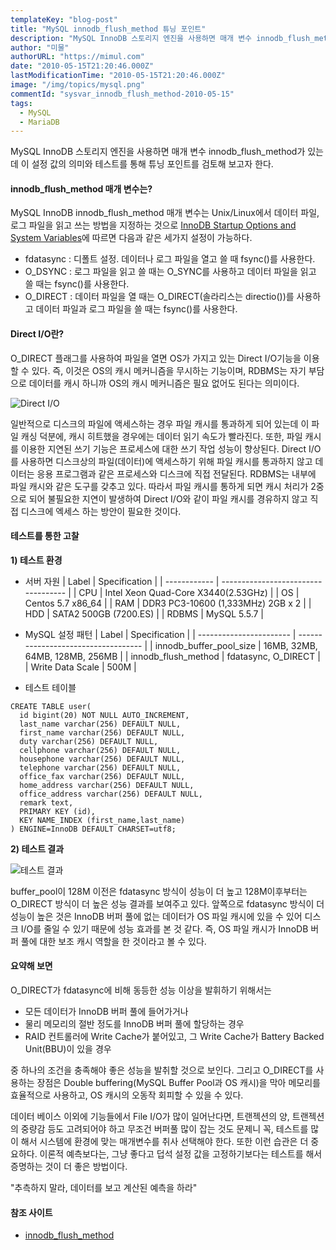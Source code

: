 ```yaml
---
templateKey: "blog-post"
title: "MySQL innodb_flush_method 튜닝 포인트"
description: "MySQL InnoDB 스토리지 엔진을 사용하면 매개 변수 innodb_flush_method가 있는데 이 설정 값의 의미와 테스트를 통해 튜닝 포인트를 검토."
author: "미물"
authorURL: "https://mimul.com"
date: "2010-05-15T21:20:46.000Z"
lastModificationTime: "2010-05-15T21:20:46.000Z"
image: "/img/topics/mysql.png"
commentId: "sysvar_innodb_flush_method-2010-05-15"
tags:
  - MySQL
  - MariaDB
---
```


MySQL InnoDB 스토리지 엔진을 사용하면 매개 변수 innodb_flush_method가 있는데 이 설정 값의 의미와 테스트를 통해 튜닝 포인트를 검토해 보고자 한다.

#### innodb_flush_method 매개 변수는?

MySQL InnoDB innodb_flush_method 매개 변수는 Unix/Linux에서 데이터 파일, 로그 파일을 읽고 쓰는 방법을 지정하는 것으로 [InnoDB Startup Options and System Variables](https://dev.mysql.com/doc/refman/8.0/en/innodb-parameters.html#sysvar_innodb_flush_method)에 따르면 다음과 같은 세가지 설정이 가능하다.

- fdatasync : 디폴트 설정. 데이터나 로그 파일을 열고 쓸 때 fsync()를 사용한다.
- O_DSYNC : 로그 파일을 읽고 쓸 때는 O_SYNC를 사용하고 데이터 파일을 읽고 쓸 때는 fsync()를 사용한다.
- O_DIRECT : 데이터 파일을 열 때는 O_DIRECT(솔라리스는 directio())를 사용하고 데이터 파일과 로그 파일을 쓸 때는 fsync()를 사용한다.

#### Direct I/O란?

O_DIRECT 플래그를 사용하여 파일을 열면 OS가 가지고 있는 Direct I/O기능을 이용할 수 있다. 즉, 이것은 OS의 캐시 메커니즘을 무시하는 기능이며, RDBMS는 자기 부담으로 데이터를 캐시 하니까 OS의 캐시 메커니즘은 필요 없어도 된다는 의미이다.

![Direct I/O](/img/blog/mysql_o_direct.png)

일반적으로 디스크의 파일에 액세스하는 경우 파일 캐시를 통과하게 되어 있는데 이 파일 캐싱 덕분에, 캐시 히트했을 경우에는 데이터 읽기 속도가 빨라진다. 또한, 파일 캐시를 이용한 지연된 쓰기 기능은 프로세스에 대한 쓰기 작업 성능이 향상된다.
Direct I/O를 사용하면 디스크상의 파일(데이터)에 액세스하기 위해 파일 캐시를 통과하지 않고 데이터는 응용 프로그램과 같은 프로세스와 디스크에 직접 전달된다.
RDBMS는 내부에 파일 캐시와 같은 도구를 갖추고 있다. 따라서 파일 캐시를 통하게 되면 캐시 처리가 2중으로 되어 불필요한 지연이 발생하여 Direct I/O와 같이 파일 캐시를 경유하지 않고 직접 디스크에 엑세스 하는 방안이 필요한 것이다.

#### 테스트를 통한 고찰

**1) 테스트 환경**

- 서버 자원
| Label        | Specification                       |
| ------------ | ----------------------------------- |
| CPU          | Intel Xeon Quad-Core X3440(2.53GHz) |
| OS           | Centos 5.7 x86_64                   |
| RAM          | DDR3 PC3-10600 (1,333MHz) 2GB x 2   |
| HDD          | SATA2 500GB (7200.ES)               |
| RDBMS        | MySQL 5.5.7                        |

- MySQL 설정 패턴
| Label                   | Specification                       |
| ----------------------- | ----------------------------------- |
| innodb_buffer_pool_size | 16MB, 32MB, 64MB, 128MB, 256MB      |
| innodb_flush_method     | fdatasync, O_DIRECT                 |
| Write Data Scale        | 500M                                |

- 테스트 테이블
```
CREATE TABLE user(
  id bigint(20) NOT NULL AUTO_INCREMENT,
  last_name varchar(256) DEFAULT NULL,
  first_name varchar(256) DEFAULT NULL,
  duty varchar(256) DEFAULT NULL,
  cellphone varchar(256) DEFAULT NULL,
  housephone varchar(256) DEFAULT NULL,
  telephone varchar(256) DEFAULT NULL,
  office_fax varchar(256) DEFAULT NULL,
  home_address varchar(256) DEFAULT NULL,
  office_address varchar(256) DEFAULT NULL,
  remark text,
  PRIMARY KEY (id),
  KEY NAME_INDEX (first_name,last_name)
) ENGINE=InnoDB DEFAULT CHARSET=utf8;
```

**2) 테스트 결과**

![테스트 결과](/img/blog/fdata_o_direct_test.png)

buffer_pool이 128M 이전은 fdatasync 방식이 성능이 더 높고 128M이후부터는 O_DIRECT 방식이 더 높은 성능 결과를 보여주고 있다.
앞쪽으로 fdatasync 방식이 더 성능이 높은 것은 InnoDB 버퍼 풀에 없는 데이터가 OS 파일 캐시에 있을 수 있어 디스크 I/O를 줄일 수 있기 때문에 성능 효과를 본 것 같다. 즉, OS 파일 캐시가 InnoDB 버퍼 풀에 대한 보조 캐시 역할을 한 것이라고 볼 수 있다.

#### 요약해 보면

O_DIRECT가 fdatasync에 비해 동등한 성능 이상을 발휘하기 위해서는

- 모든 데이터가 InnoDB 버퍼 풀에 들어가거나
- 물리 메모리의 절반 정도를 InnoDB 버퍼 풀에 할당하는 경우
- RAID 컨트롤러에 Write Cache가 붙어있고, 그 Write Cache가 Battery Backed Unit(BBU)이 있을 경우

중 하나의 조건을 충족해야 좋은 성능을 발취할 것으로 보인다. 그리고 O_DIRECT를 사용하는 장점은 Double buffering(MySQL Buffer Pool과 OS 캐시)을 막아 메모리를 효율적으로 사용하고, OS 캐시의 오동작 회피할 수 있을 수 있다.

데이터 베이스 이외에 기능들에서 File I/O가 많이 일어난다면, 트랜젝션의 양, 트랜젝션의 중량감 등도 고려되어야 하고 무조건 버퍼풀 많이 잡는 것도 문제니 꼭, 테스트를 많이 해서 시스템에 환경에 맞는 매개변수를 취사 선택해야 한다. 또한 이런 습관은 더 중요하다. 이론적 예측보다는, 그냥 좋다고 덥석 설정 값을 고정하기보다는 테스트를 해서 증명하는 것이 더 좋은 방법이다.

"추측하지 말라, 데이터를 보고 계산된 예측을 하라"

#### 참조 사이트

- [innodb_flush_method](https://dev.mysql.com/doc/refman/8.0/en/innodb-parameters.html#sysvar_innodb_flush_method)

